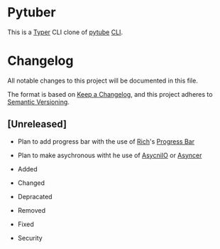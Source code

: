 # Pytuber

This is a [Typer](https://typer.tiangolo.com/) CLI clone of [pytube](https://pytube.io/en/latest/index.html) [CLI](https://pytube.io/en/latest/user/cli.html).


# Changelog

All notable changes to this project will be documented in this file.

The format is based on [Keep a Changelog](https://keepachangelog.com/en/1.1.0/),
and this project adheres to [Semantic Versioning](https://semver.org/spec/v2.0.0.html).

## [Unreleased]
* Plan to add progress bar with the use of [Rich](https://rich.readthedocs.io/en/stable/introduction.html)'s [Progress Bar](https://rich.readthedocs.io/en/stable/progress.html)
* Plan to make asychronous witht he use of [AsycniIO](https://docs.python.org/3/library/asyncio.html) or [Asyncer](https://asyncer.tiangolo.com/)

* Added
* Changed
* Depracated
* Removed
* Fixed
* Security

